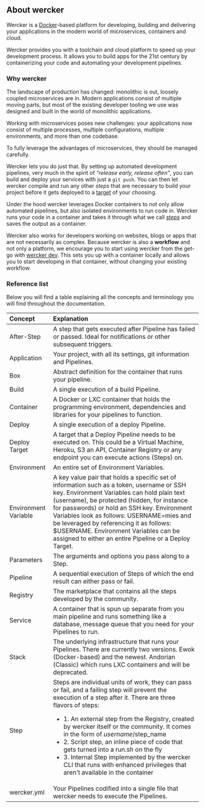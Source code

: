 ## About wercker

Wercker is a [Docker](http://docker.com)-based platform for developing, building and delivering your
applications in the modern world of microservices, containers and cloud. 

Wercker provides you with a toolchain and cloud platform to speed
up your development process. It allows you to build apps for the 21st century
by containerizing your code and automating your development pipelines.

### Why wercker

The landscape of production has changed: monolithic is out, loosely coupled
microservices are in. Modern applications consist of multiple moving parts, 
but most of the existing developer tooling we use was designed and built in 
the world of monolithic applications.

Working with microservices poses new challenges: your applications now consist
of multiple processes, multiple configurations, multiple environments,
and more than one codebase.

To fully leverage the advantages of
microservices, they should be managed carefully.

Wercker lets you do just that. By setting up automated development pipelines,
very much in the spirit of _"release early, release often"_, you can build and
deploy your services with just a `git push`. You can then let wercker compile
and run any other _steps_ that are necessary to build your project before it
gets deployed to a [target](/docs/deploy/steps.html) 
of your choosing. 

Under the hood wercker leverages Docker containers to not only allow automated
pipelines, but also isolated environments to run code in. Wercker runs your
code in a container and takes it through what we call
[_steps_](/docs/steps/index.html) and saves
the output as a container.

Wercker also works for developers working on websites, blogs or apps that are
not necessarily as complex. Because wercker is also a **workflow** and not only
a platform, we encourage you to start using wercker from the get-go with
[wercker dev](http://blog.wercker.com/2015/05/15/Introducing-local-development.html).
This sets you up with a container locally and allows you to start developing in
that container, without changing your existing workflow. 


### Reference list
Below you will find a table explaining all the concepts and terminology you
will find throughout the documentation. 

| Concept | Explanation |
|:--------|:------------|
| After-Step | A step that gets executed after Pipeline has failed or passed. Ideal for notifications or other subsequent triggers. |
| Application | Your project, with all its settings, git information and Pipelines. |
| Box | Abstract definition for the container that runs your pipeline. |
| Build | A single execution of a build Pipeline. |
| Container | A Docker or LXC container that holds the programming environment, dependencies and libraries for your pipelines to function. |
| Deploy | A single execution of a deploy Pipeline. |
| Deploy Target | A target that a Deploy Pipeline needs to be executed on. This could be a Virtual Machine, Heroku, S3 an API, Container Registry or any endpoint you can execute actions (Steps) on. |
| Environment | An entire set of Environment Variables. | 
| Environment Variable | A key value pair that holds a specific set of information such as a token, username or SSH key. Environment Variables can hold plain text (username), be protected (hidden, for instance for passwords) or hold an SSH key. Environment Variables look as follows: USERNAME=mies and be leveraged by referencing it as follows: $USERNAME. Environment Variables can be assigned to either an entire Pipeline or a Deploy Target. |
| Parameters | The arguments and options you pass along to a Step. |
| Pipeline | A sequential execution of Steps of which the end result can either pass or fail. |
| Registry | The marketplace that contains all the steps developed by the community. |
| Service | A container that is spun up separate from you main pipeline and runs something like a database, message queue that you need for your Pipelines to run. |
| Stack | The underlying infrastructure that runs your Pipelines. There are currently two versions. Ewok (Docker-based) and the newest. Andorian (Classic) which runs LXC containers and will be deprecated. |
| Step | Steps are individual units of work, they can pass or fail, and a failing step will prevent the execution of a step after it.  There are three flavors of steps: <ul><li> 1. An external step from the Registry, created by wercker itself or the community. It comes in the form of $username/$step_name </li><li> 2. Script step, an inline piece of code that gets turned into a run.sh on the fly </li><li> 3. Internal Step implemented by the wercker CLI that runs with enhanced privileges that aren't available in the container </li></ul>|
| wercker.yml |  Your Pipelines codified into a single file that wercker needs to execute the Pipelines. |

